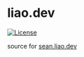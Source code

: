 # liao.dev

[![License](https://img.shields.io/github/license/seankhliao/sean.liao.dev.svg?style=flat-square)](LICENSE)

source for [sean.liao.dev](https://sean.liao.dev)
